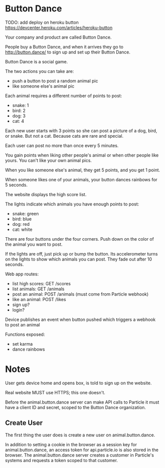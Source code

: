 # Button Dance

TODO: add deploy on heroku button
https://devcenter.heroku.com/articles/heroku-button

Your company and product are called Button Dance.

People buy a Button Dance, and when it arrives they go to
http://button.dance/
to sign up and set up their Button Dance.

Button Dance is a social game.

The two actions you can take are:

- push a button to post a random animal pic
- like someone else's animal pic

Each animal requires a different number of points to post:

- snake: 1
- bird: 2
- dog: 3
- cat: 4

Each new user starts with 3 points so she can post
a picture of a dog, bird, or snake.
But not a cat. Because cats are rare and special.

Each user can post no more than once every 5 minutes.

You gain points when liking other people's animal
or when other people like yours.
You can't like your own animal pics.

When you like someone else's animal, they get 5 points, and you get 1 point.

When someone likes one of your animals,
your button dances rainbows for 5 seconds.

The website displays the high score list.

The lights indicate which animals you have enough points to post:

- snake: green
- bird: blue
- dog: red
- cat: white

There are four buttons under the four corners.
Push down on the color of the animal you want to post.

If the lights are off, just pick up or bump the button.
Its accelerometer turns on the lights to show which animals you can post.
They fade out after 10 seconds.

Web app routes:

- list high scores: GET /scores
- list animals:     GET /animals
- post an animal:   POST /animals   (must come from Particle webhook)
- like an animal:   POST /likes
- sign up?
- login?

Device publishes an event when button pushed
which triggers a webhook to post an animal

Functions exposed:

- set karma
- dance rainbows

# Notes

User gets device home and opens box, is told to sign up on the website.

Real website MUST use HTTPS; this one doesn't.

Before the animal.button.dance server can make API calls to Particle
it must have a client ID and secret, scoped to the Button Dance organization.


## Create User

The first thing the user does is create a new user on animal.button.dance.

In addition to setting a cookie in the browser as a session key for
animal.button.dance, an access token for api.particle.io is also stored
in the browser. The animal.button.dance server creates a customer in Particle's
systems and requests a token scoped to that customer.
